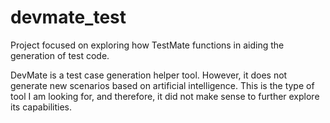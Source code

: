 # devmate_test
Project focused on exploring how TestMate functions in aiding the generation of test code.

DevMate is a test case generation helper tool. However, it does not generate new scenarios based on artificial intelligence. This is the type of tool I am looking for, and therefore, it did not make sense to further explore its capabilities.
